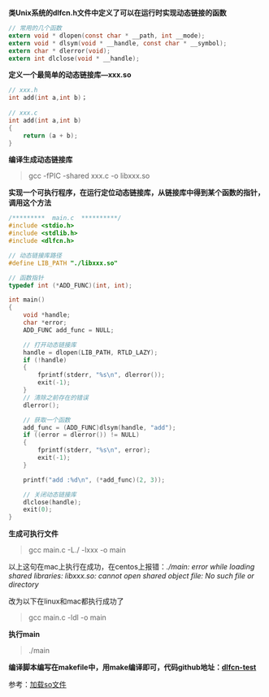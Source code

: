 **类Unix系统的dlfcn.h文件中定义了可以在运行时实现动态链接的函数** 

```objective-c
// 常用的几个函数
extern void * dlopen(const char * __path, int __mode);
extern void * dlsym(void * __handle, const char * __symbol);
extern char * dlerror(void);
extern int dlclose(void * __handle);
```

**定义一个最简单的动态链接库—xxx.so** 

```objective-c
// xxx.h
int add(int a,int b)；
  
// xxx.c
int add(int a,int b)
{
    return (a + b);
}
```

**编译生成动态链接库** 

> gcc -fPIC -shared xxx.c -o libxxx.so

**实现一个可执行程序，在运行定位动态链接库，从链接库中得到某个函数的指针，调用这个方法** 

```objective-c
/*********  main.c  **********/
#include <stdio.h>
#include <stdlib.h>
#include <dlfcn.h>

// 动态链接库路径
#define LIB_PATH "./libxxx.so"

// 函数指针
typedef int (*ADD_FUNC)(int, int);

int main()
{
	void *handle;
	char *error;
	ADD_FUNC add_func = NULL;

	// 打开动态链接库
	handle = dlopen(LIB_PATH, RTLD_LAZY);
	if (!handle)
	{
		fprintf(stderr, "%s\n", dlerror());
		exit(-1);
	}
	// 清除之前存在的错误
	dlerror();

	// 获取一个函数
	add_func = (ADD_FUNC)dlsym(handle, "add");
	if ((error = dlerror()) != NULL)
	{
		fprintf(stderr, "%s\n", error);
		exit(-1);
	}

	printf("add :%d\n", (*add_func)(2, 3));

	// 关闭动态链接库
	dlclose(handle);
	exit(0);
}
```

**生成可执行文件** 

> gcc main.c -L./ -lxxx -o main  

以上这句在mac上执行在成功，在centos上报错：*./main: error while loading shared libraries: libxxx.so: cannot open shared object file: No such file or directory* 

改为以下在linux和mac都执行成功了

> gcc main.c -ldl -o main

**执行main** 

> ./main

**编译脚本编写在makefile中，用make编译即可，代码github地址：[dlfcn-test](https://github.com/wenguang/dlfcn-test)** 



参考：[加载so文件](http://blog.163.com/zh_opera/blog/static/5939270620147255615699) 